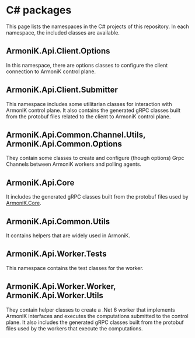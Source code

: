 # C# packages

This page lists the namespaces in the C# projects of this repository.
In each namespace, the included classes are available.

## ArmoniK.Api.Client.Options
In this namespace, there are options classes to configure the client connection to ArmoniK control plane.

## ArmoniK.Api.Client.Submitter
This namespace includes some utilitarian classes for interaction with ArmoniK control plane.
It also contains the generated gRPC classes built from the protobuf files related to the client to ArmoniK control plane.

## ArmoniK.Api.Common.Channel.Utils, ArmoniK.Api.Common.Options
They contain some classes to create and configure (though options) Grpc Channels between ArmoniK workers and polling agents.

## ArmoniK.Api.Core
It includes the generated gRPC classes built from the protobuf files used by [ArmoniK.Core](https://github.com/aneoconsulting/ArmoniK.Core).

## ArmoniK.Api.Common.Utils
It contains helpers that are widely used in ArmoniK.

## ArmoniK.Api.Worker.Tests
This namespace contains the test classes for the worker.

## ArmoniK.Api.Worker.Worker, ArmoniK.Api.Worker.Utils
They contain helper classes to create a .Net 6 worker that implements ArmoniK interfaces and executes the computations submitted to the control plane.
It also includes the generated gRPC classes built from the protobuf files used by the workers that execute the computations.
